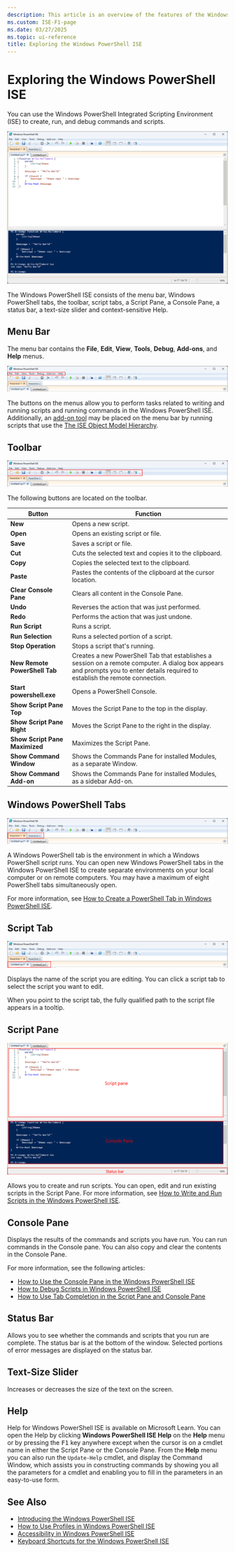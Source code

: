 ```yaml
---
description: This article is an overview of the features of the Windows PowerShell ISE
ms.custom: ISE-F1-page
ms.date: 03/27/2025
ms.topic: ui-reference
title: Exploring the Windows PowerShell ISE
---
```


# Exploring the Windows PowerShell ISE

You can use the Windows PowerShell Integrated Scripting Environment (ISE) to create, run, and debug
commands and scripts.

![Screenshot of the full ISE window.][10]

The Windows PowerShell ISE consists of the menu bar, Windows PowerShell tabs, the toolbar, script
tabs, a Script Pane, a Console Pane, a status bar, a text-size slider and context-sensitive Help.

## Menu Bar

The menu bar contains the **File**, **Edit**, **View**, **Tools**, **Debug**, **Add-ons**, and
**Help** menus.

![Screenshot of the menu bar.][11]

The buttons on the menus allow you to perform tasks related to writing and running scripts and
running commands in the Windows PowerShell ISE. Additionally, an [add-on tool][17] may be placed on
the menu bar by running scripts that use the [The ISE Object Model Hierarchy][16].

## Toolbar

![Screenshot of the tool bar.][15]

The following buttons are located on the toolbar.

|             Button             |                                                                                     Function                                                                                     |
| ------------------------------ | -------------------------------------------------------------------------------------------------------------------------------------------------------------------------------- |
| **New**                        | Opens a new script.                                                                                                                                                              |
| **Open**                       | Opens an existing script or file.                                                                                                                                                |
| **Save**                       | Saves a script or file.                                                                                                                                                          |
| **Cut**                        | Cuts the selected text and copies it to the clipboard.                                                                                                                           |
| **Copy**                       | Copies the selected text to the clipboard.                                                                                                                                       |
| **Paste**                      | Pastes the contents of the clipboard at the cursor location.                                                                                                                     |
| **Clear Console Pane**         | Clears all content in the Console Pane.                                                                                                                                          |
| **Undo**                       | Reverses the action that was just performed.                                                                                                                                     |
| **Redo**                       | Performs the action that was just undone.                                                                                                                                        |
| **Run Script**                 | Runs a script.                                                                                                                                                                   |
| **Run Selection**              | Runs a selected portion of a script.                                                                                                                                             |
| **Stop Operation**             | Stops a script that's running.                                                                                                                                                   |
| **New Remote PowerShell Tab**  | Creates a new PowerShell Tab that establishes a session on a remote computer. A dialog box appears and prompts you to enter details required to establish the remote connection. |
| **Start powershell.exe**       | Opens a PowerShell Console.                                                                                                                                                      |
| **Show Script Pane Top**       | Moves the Script Pane to the top in the display.                                                                                                                                 |
| **Show Script Pane Right**     | Moves the Script Pane to the right in the display.                                                                                                                               |
| **Show Script Pane Maximized** | Maximizes the Script Pane.                                                                                                                                                       |
| **Show Command Window**        | Shows the Commands Pane for installed Modules, as a separate Window.                                                                                                             |
| **Show Command Add-on**        | Shows the Commands Pane for installed Modules, as a sidebar Add-on.                                                                                                              |

## Windows PowerShell Tabs

![Screenshot of the Windows PowerShell tabs.][13]

A Windows PowerShell tab is the environment in which a Windows PowerShell script runs. You can open
new Windows PowerShell tabs in the Windows PowerShell ISE to create separate environments on your
local computer or on remote computers. You may have a maximum of eight PowerShell tabs
simultaneously open.

For more information, see [How to Create a PowerShell Tab in Windows PowerShell ISE][02].

## Script Tab

![Screenshot of the script tabs.][14]

Displays the name of the script you are editing. You can click a script tab to select the script you
want to edit.

When you point to the script tab, the fully qualified path to the script file appears in a tooltip.

## Script Pane

![Screenshot of the panes and status bar.][12]

Allows you to create and run scripts. You can open, edit and run existing scripts in the Script
Pane. For more information, see [How to Write and Run Scripts in the Windows PowerShell ISE][07].

## Console Pane

Displays the results of the commands and scripts you have run. You can run commands in the Console
pane. You can also copy and clear the contents in the Console Pane.

For more information, see the following articles:

- [How to Use the Console Pane in the Windows PowerShell ISE][06]
- [How to Debug Scripts in Windows PowerShell ISE][03]
- [How to Use Tab Completion in the Script Pane and Console Pane][05]

## Status Bar

Allows you to see whether the commands and scripts that you run are complete. The status bar is at
the bottom of the window. Selected portions of error messages are displayed on the status bar.

## Text-Size Slider

Increases or decreases the size of the text on the screen.

## Help

Help for Windows PowerShell ISE is available on Microsoft Learn. You can open the Help by clicking
**Windows PowerShell ISE Help** on the **Help** menu or by pressing the <kbd>F1</kbd> key anywhere
except when the cursor is on a cmdlet name in either the Script Pane or the Console Pane. From the
**Help** menu you can also run the `Update-Help` cmdlet, and display the Command Window, which
assists you in constructing commands by showing you all the parameters for a cmdlet and enabling you
to fill in the parameters in an easy-to-use form.

## See Also

- [Introducing the Windows PowerShell ISE][08]
- [How to Use Profiles in Windows PowerShell ISE][04]
- [Accessibility in Windows PowerShell ISE][01]
- [Keyboard Shortcuts for the Windows PowerShell ISE][09]

<!-- link references -->
[01]: Accessibility-in-Windows-PowerShell-ISE.md
[02]: How-to-Create-a-PowerShell-Tab-in-Windows-PowerShell-ISE.md
[03]: How-to-Debug-Scripts-in-Windows-PowerShell-ISE.md
[04]: How-to-Use-Profiles-in-Windows-PowerShell-ISE.md
[05]: How-to-Use-Tab-Completion-in-the-Script-Pane-and-Console-Pane.md
[06]: How-to-Use-the-Console-Pane-in-the-Windows-PowerShell-ISE.md
[07]: How-to-Write-and-Run-Scripts-in-the-Windows-PowerShell-ISE.md
[08]: Introducing-the-Windows-PowerShell-ISE.md
[09]: Keyboard-Shortcuts-for-the-Windows-PowerShell-ISE.md
[10]: media/exploring-the-windows-powershell-ise/full-ise-window.png
[11]: media/exploring-the-windows-powershell-ise/ise-menu-bar.png
[12]: media/exploring-the-windows-powershell-ise/ise-panes.png
[13]: media/exploring-the-windows-powershell-ise/ise-powershell-tabs.png
[14]: media/exploring-the-windows-powershell-ise/ise-script-tabs.png
[15]: media/exploring-the-windows-powershell-ise/ise-tool-bar.png
[16]: object-model/The-ISE-Object-Model-Hierarchy.md
[17]: object-model/The-ISEAddOnTool-Object.md
